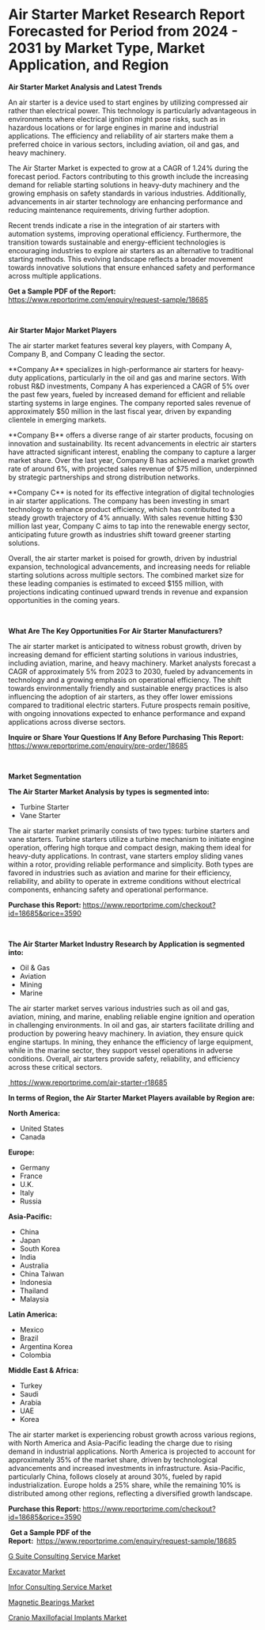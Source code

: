 <p><h1>Air Starter Market Research Report Forecasted for Period from 2024 -  2031 by Market Type, Market Application, and Region</h1></p><p><strong>Air Starter Market Analysis and Latest Trends</strong></p>
<p><p>An air starter is a device used to start engines by utilizing compressed air rather than electrical power. This technology is particularly advantageous in environments where electrical ignition might pose risks, such as in hazardous locations or for large engines in marine and industrial applications. The efficiency and reliability of air starters make them a preferred choice in various sectors, including aviation, oil and gas, and heavy machinery.</p><p>The Air Starter Market is expected to grow at a CAGR of 1.24% during the forecast period. Factors contributing to this growth include the increasing demand for reliable starting solutions in heavy-duty machinery and the growing emphasis on safety standards in various industries. Additionally, advancements in air starter technology are enhancing performance and reducing maintenance requirements, driving further adoption. </p><p>Recent trends indicate a rise in the integration of air starters with automation systems, improving operational efficiency. Furthermore, the transition towards sustainable and energy-efficient technologies is encouraging industries to explore air starters as an alternative to traditional starting methods. This evolving landscape reflects a broader movement towards innovative solutions that ensure enhanced safety and performance across multiple applications.</p></p>
<p><strong>Get a Sample PDF of the Report:&nbsp;</strong> <a href="https://www.reportprime.com/enquiry/request-sample/18685?utm_campaign=38&utm_medium=2&utm_source=Github&utm_content=ia&utm_term=28112024&utm_id=air-starter">https://www.reportprime.com/enquiry/request-sample/18685</a></p>
<p>&nbsp;</p>
<p><strong>Air Starter Major Market Players</strong></p>
<p><p>The air starter market features several key players, with Company A, Company B, and Company C leading the sector. </p><p>**Company A** specializes in high-performance air starters for heavy-duty applications, particularly in the oil and gas and marine sectors. With robust R&D investments, Company A has experienced a CAGR of 5% over the past few years, fueled by increased demand for efficient and reliable starting systems in large engines. The company reported sales revenue of approximately $50 million in the last fiscal year, driven by expanding clientele in emerging markets.</p><p>**Company B** offers a diverse range of air starter products, focusing on innovation and sustainability. Its recent advancements in electric air starters have attracted significant interest, enabling the company to capture a larger market share. Over the last year, Company B has achieved a market growth rate of around 6%, with projected sales revenue of $75 million, underpinned by strategic partnerships and strong distribution networks.</p><p>**Company C** is noted for its effective integration of digital technologies in air starter applications. The company has been investing in smart technology to enhance product efficiency, which has contributed to a steady growth trajectory of 4% annually. With sales revenue hitting $30 million last year, Company C aims to tap into the renewable energy sector, anticipating future growth as industries shift toward greener starting solutions.</p><p>Overall, the air starter market is poised for growth, driven by industrial expansion, technological advancements, and increasing needs for reliable starting solutions across multiple sectors. The combined market size for these leading companies is estimated to exceed $155 million, with projections indicating continued upward trends in revenue and expansion opportunities in the coming years.</p></p>
<p>&nbsp;</p>
<p><strong>What Are The Key Opportunities For Air Starter Manufacturers?</strong></p>
<p><p>The air starter market is anticipated to witness robust growth, driven by increasing demand for efficient starting solutions in various industries, including aviation, marine, and heavy machinery. Market analysts forecast a CAGR of approximately 5% from 2023 to 2030, fueled by advancements in technology and a growing emphasis on operational efficiency. The shift towards environmentally friendly and sustainable energy practices is also influencing the adoption of air starters, as they offer lower emissions compared to traditional electric starters. Future prospects remain positive, with ongoing innovations expected to enhance performance and expand applications across diverse sectors.</p></p>
<p><strong>Inquire or Share Your Questions If Any Before Purchasing This Report:</strong> <a href="https://www.reportprime.com/enquiry/pre-order/18685?utm_campaign=38&utm_medium=2&utm_source=Github&utm_content=ia&utm_term=28112024&utm_id=air-starter">https://www.reportprime.com/enquiry/pre-order/18685</a></p>
<p>&nbsp;</p>
<p><strong>Market Segmentation</strong></p>
<p><strong>The Air Starter Market Analysis by types is segmented into:</strong></p>
<p><ul><li>Turbine Starter</li><li>Vane Starter</li></ul></p>
<p><p>The air starter market primarily consists of two types: turbine starters and vane starters. Turbine starters utilize a turbine mechanism to initiate engine operation, offering high torque and compact design, making them ideal for heavy-duty applications. In contrast, vane starters employ sliding vanes within a rotor, providing reliable performance and simplicity. Both types are favored in industries such as aviation and marine for their efficiency, reliability, and ability to operate in extreme conditions without electrical components, enhancing safety and operational performance.</p></p>
<p><strong>Purchase this Report:&nbsp;</strong><a href="https://www.reportprime.com/checkout?id=18685&price=3590&utm_campaign=38&utm_medium=2&utm_source=Github&utm_content=ia&utm_term=28112024&utm_id=air-starter">https://www.reportprime.com/checkout?id=18685&price=3590</a></p>
<p>&nbsp;</p>
<p><strong>The Air Starter Market Industry Research by Application is segmented into:</strong></p>
<p><ul><li>Oil & Gas</li><li>Aviation</li><li>Mining</li><li>Marine</li></ul></p>
<p><p>The air starter market serves various industries such as oil and gas, aviation, mining, and marine, enabling reliable engine ignition and operation in challenging environments. In oil and gas, air starters facilitate drilling and production by powering heavy machinery. In aviation, they ensure quick engine startups. In mining, they enhance the efficiency of large equipment, while in the marine sector, they support vessel operations in adverse conditions. Overall, air starters provide safety, reliability, and efficiency across these critical sectors.</p></p>
<p><a href="https://www.reportprime.com/air-starter-r18685?utm_campaign=38&utm_medium=2&utm_source=Github&utm_content=ia&utm_term=28112024&utm_id=air-starter">&nbsp;https://www.reportprime.com/air-starter-r18685</a></p>
<p><strong>In terms of Region, the Air Starter Market Players available by Region are:</strong></p>
<p>
    <p> <strong> North America: </strong>
        <ul>
            <li>United States</li>
            <li>Canada</li>
        </ul>
        </p> 
    <p> <strong> Europe: </strong>
        <ul>
            <li>Germany</li>
            <li>France</li>
            <li>U.K.</li>
            <li>Italy</li>
            <li>Russia</li>
        </ul>
        </p> 
    <p> <strong> Asia-Pacific: </strong>
        <ul>
            <li>China</li>
            <li>Japan</li>
            <li>South Korea</li>
            <li>India</li>
            <li>Australia</li>
            <li>China Taiwan</li>
            <li>Indonesia</li>
            <li>Thailand</li>
            <li>Malaysia</li>
        </ul>
        </p> 
    <p> <strong> Latin America: </strong>
        <ul>
            <li>Mexico</li>
            <li>Brazil</li>
            <li>Argentina Korea</li>
            <li>Colombia</li>
        </ul>
        </p> 
    <p> <strong> Middle East & Africa: </strong>
        <ul>
            <li>Turkey</li>
            <li>Saudi</li>
            <li>Arabia</li>
            <li>UAE</li>
            <li>Korea</li>
        </ul>
    </p>
    </p>
<p><p>The air starter market is experiencing robust growth across various regions, with North America and Asia-Pacific leading the charge due to rising demand in industrial applications. North America is projected to account for approximately 35% of the market share, driven by technological advancements and increased investments in infrastructure. Asia-Pacific, particularly China, follows closely at around 30%, fueled by rapid industrialization. Europe holds a 25% share, while the remaining 10% is distributed among other regions, reflecting a diversified growth landscape.</p></p>
<p><strong>Purchase this Report: </strong><a href="https://www.reportprime.com/checkout?id=18685&price=3590&utm_campaign=38&utm_medium=2&utm_source=Github&utm_content=ia&utm_term=28112024&utm_id=air-starter">https://www.reportprime.com/checkout?id=18685&price=3590</a></p>
<p>&nbsp;<strong>Get a Sample PDF of the Report:&nbsp;&nbsp;</strong><a href="https://www.reportprime.com/enquiry/request-sample/18685?utm_campaign=38&utm_medium=2&utm_source=Github&utm_content=ia&utm_term=28112024&utm_id=air-starter">https://www.reportprime.com/enquiry/request-sample/18685</a></p>
<p><strong></strong></p>
<p><p><a href="https://issuu.com/reportprime-2/docs/g-suite-consulting-service-market-s_314bb9bb416e9d?utm_campaign=38&utm_medium=2&utm_source=Github&utm_content=ia&utm_term=28112024&utm_id=air-starter">G Suite Consulting Service Market</a></p><p><a href="https://github.com/dmitriyvo6rog/Market-Research-Report-List-1/blob/main/excavator-market.md?utm_campaign=38&utm_medium=2&utm_source=Github&utm_content=ia&utm_term=28112024&utm_id=air-starter">Excavator Market</a></p><p><a href="https://issuu.com/reportprime-2/docs/infor-consulting-service-market-siz_870ea82952b2f5?utm_campaign=38&utm_medium=2&utm_source=Github&utm_content=ia&utm_term=28112024&utm_id=air-starter">Infor Consulting Service Market</a></p><p><a href="https://github.com/petbigbeepjn/Market-Research-Report-List-1/blob/main/magnetic-bearings-market.md?utm_campaign=38&utm_medium=2&utm_source=Github&utm_content=ia&utm_term=28112024&utm_id=air-starter">Magnetic Bearings Market</a></p><p><a href="https://www.linkedin.com/pulse/competitive-landscape-cranio-maxillofacial-implants-impressive-hbh6c?utm_campaign=38&utm_medium=2&utm_source=Github&utm_content=ia&utm_term=28112024&utm_id=air-starter">Cranio Maxillofacial Implants Market</a></p></p>